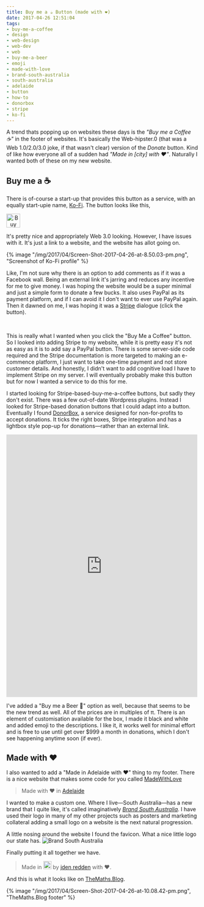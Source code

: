 ```yaml
---
title: Buy me a ☕ Button (made with ❤️)
date: 2017-04-26 12:51:04
tags:
- buy-me-a-coffee
- design
- web-design
- web-dev
- web
- buy-me-a-beer
- emoji
- made-with-love
- brand-south-australia
- south-australia
- adelaide
- button
- how-to
- donorbox
- stripe
- ko-fi
---
```


A trend thats popping up on websites these days is the _"Buy me a Coffee ☕"_ in the footer of websites. It's basically the Web-hipster.0 (that was a Web 1.0/2.0/3.0 joke, if that wasn't clear) version of the _Donate_ button. Kind of like how everyone all of a sudden had _"Made in [city] with ❤️"_. Naturally I wanted both of these on my new website.

## Buy me a ☕

There is of-course a start-up that provides this button as a service, with an equally start-upie name, [Ko-Fi](https://ko-fi.com). The button looks like this,

<a href='https://ko-fi.com/A67812DX' target='_blank'><img height='36' style='border:0px;height:36px;text-align:center;' src='https://az743702.vo.msecnd.net/cdn/kofi2.png?v=0' border='0' alt='Buy Me a Coffee at ko-fi.com' /></a>

It's pretty nice and appropriately Web 3.0 looking. However, I have issues with it. It's just a link to a website, and the website has allot going on.

{% image "/img/2017/04/Screen-Shot-2017-04-26-at-8.50.03-pm.png", "Screenshot of Ko-Fi profile" %}

Like, I'm not sure why there is an option to add comments as if it was a Facebook wall. Being an external link it's jarring and reduces any incentive for me to give money. I was hoping the website would be a super minimal and just a simple form to donate a few bucks. It also uses PayPal as its payment platform, and if I can avoid it I don't want to ever use PayPal again. Then it dawned on me, I was hoping it was a [Stripe](https://stripe.com) dialogue (click the button).

<form action="/your-server-side-code" method="POST" style="text-align: center;">
  <script
    src="https://checkout.stripe.com/checkout.js" class="stripe-button"
    data-key="pk_test_yK0YgEOqEQ3PijUMpSinwpKl"
    data-amount="999"
    data-name="Test Dialogue"
    data-description="The Gospel According to jden"
    data-image="https://stripe.com/img/documentation/checkout/marketplace.png"
    data-locale="auto"
    data-currency="aud">
  </script>
</form>
<br>

This is really what I wanted when you click the "Buy Me a Coffee" button. So I looked into adding Stripe to my website, while it is pretty easy it's not as easy as it is to add say a PayPal button. There is some server-side code required and the Stripe documentation is more targeted to making an e-commence platform, I just want to take one-time payment and not store customer details. And honestly, I didn't want to add cognitive load I have to implement Stripe on my server. I will eventually probably make this button but for now I wanted a service to do this for me.

I started looking for Stripe-based-buy-me-a-coffee buttons, but sadly they don't exist. There was a few out-of-date Wordpress plugins. Instead I looked for Stripe-based donation buttons that I could adapt into a button. Eventually I found [DonorBox](https://donorbox.org/), a service designed for non-for-profits to accept donations. It ticks the right boxes, Stripe integration and has a lightbox style pop-up for donations—rather than an external link.

<script src="https://donorbox.org/widget.js" type="text/javascript"></script><iframe src="https://donorbox.org/embed/themaths-blog-buy-me-a-beer" height="685px" width="100%" style="max-width:500px; min-width:310px; margin: 0 auto; max-height:none!important" seamless="seamless" id="dbox-form-embed" name="donorbox" frameborder="0" scrolling="no"></iframe>

I've added a "Buy me a Beer 🍺" option as well, because that seems to be the new trend as well. All of the prices are in multiples of π. There is an element of customisation available for the box, I made it black and white and added emoji to the descriptions. I like it, it works well for minimal effort and is free to use until get over $999 a month in donations, which I don't see happening anytime soon (if ever).

## Made with ❤️

I also wanted to add a "Made in Adelaide with ❤️" thing to my footer. There is a nice website that makes some code for you called [MadeWithLove](http://madewithlove.in/grab-a-label/)

> Made with &hearts; in <a href="http://madewithlove.in/Adelaide/">Adelaide</a>

I wanted to make a custom one. Where I live—South Australia—has a new brand that I quite like, it's called imaginatively _[Brand South Australia](http://www.brandsouthaustralia.com.au)_. I have used their logo in many of my other projects such as posters and marketing collateral adding a small logo on a website is the next natural progression.

A little nosing around the website I found the favicon. What a nice little logo our state has.
![Brand South Australia](https://www.brandsouthaustralia.com.au/favicon-32x32.png)

Finally putting it all together we have.

> Made in <a href="http://southaustralia.com"><img src="https://www.brandsouthaustralia.com.au/favicon-32x32.png" style="-webkit-transform: translateX(0); -ms-transform: translateX(0); transform: translateX(0);display: inline-block; padding: 0; left: 0; height: 1.5em; margin-bottom: -0.25em;"></a> by <a href="http://jden.me">jden redden</a> with ❤️.

And this is what it looks like on [TheMaths.Blog](https://themaths.blog).

{% image "/img/2017/04/Screen-Shot-2017-04-26-at-10.08.42-pm.png", "TheMaths.Blog footer" %}
